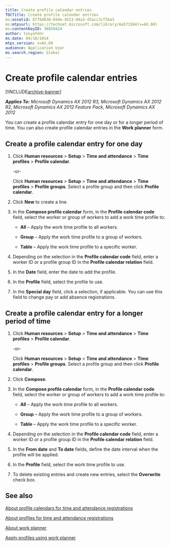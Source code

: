 ```yaml
---
title: Create profile calendar entries
TOCTitle: Create profile calendar entries
ms:assetid: 87764638-694e-4523-94a3-d5acc3cf3ba3
ms:mtpsurl: https://technet.microsoft.com/library/Aa571584(v=AX.60)
ms:contentKeyID: 36058424
author: tonyafehr
ms.date: 04/18/2014
mtps_version: v=AX.60
audience: Application User
ms.search.region: Global
---
```


# Create profile calendar entries 


[!INCLUDE[archive-banner](includes/archive-banner.md)]


_**Applies To:** Microsoft Dynamics AX 2012 R3, Microsoft Dynamics AX 2012 R2, Microsoft Dynamics AX 2012 Feature Pack, Microsoft Dynamics AX 2012_

You can create a profile calendar entry for one day or for a longer period of time. You can also create profile calendar entries in the **Work planner** form.

## Create a profile calendar entry for one day

1.  Click **Human resources** \> **Setup** \> **Time and attendance** \> **Time profiles** \> **Profile calendar**.
    
    \-or-
    
    Click **Human resources** \> **Setup** \> **Time and attendance** \> **Time profiles** \> **Profile groups**. Select a profile group and then click **Profile calendar**.

2.  Click **New** to create a line.

3.  In the **Compose profile calendar** form, in the **Profile calendar code** field, select the worker or group of workers to add a work time profile to:
    
      - **All** – Apply the work time profile to all workers.
    
      - **Group** – Apply the work time profile to a group of workers.
    
      - **Table** – Apply the work time profile to a specific worker.

4.  Depending on the selection in the **Profile calendar code** field, enter a worker ID or a profile group ID in the **Profile calendar relation** field.

5.  In the **Date** field, enter the date to add the profile.

6.  In the **Profile** field, select the profile to use.

7.  In the **Special day** field, click a selection, if applicable. You can use this field to change pay or add absence registrations.

## Create a profile calendar entry for a longer period of time

1.  Click **Human resources** \> **Setup** \> **Time and attendance** \> **Time profiles** \> **Profile calendar**.
    
    \-or-
    
    Click **Human resources** \> **Setup** \> **Time and attendance** \> **Time profiles** \> **Profile groups**. Select a profile group and then click **Profile calendar**.

2.  Click **Compose**.

3.  In the **Compose profile calendar** form, in the **Profile calendar code** field, select the worker or group of workers to add a work time profile to:
    
      - **All** – Apply the work time profile to all workers.
    
      - **Group** – Apply the work time profile to a group of workers.
    
      - **Table** – Apply the work time profile to a specific worker.

4.  Depending on the selection in the **Profile calendar code** field, enter a worker ID or a profile group ID in the **Profile calendar relation** field.

5.  In the **From date** and **To date** fields, define the date interval when the profile will be applied.

6.  In the **Profile** field, select the work time profile to use.

7.  To delete existing entries and create new entries, select the **Overwrite** check box.

## See also

[About profile calendars for time and attendance registrations](about-profile-calendars-for-time-and-attendance-registrations.md)

[About profiles for time and attendance registrations](about-profiles-for-time-and-attendance-registrations.md)

[About work planner](about-work-planner.md)

[Apply profiles using work planner](apply-profiles-using-work-planner.md)

  


